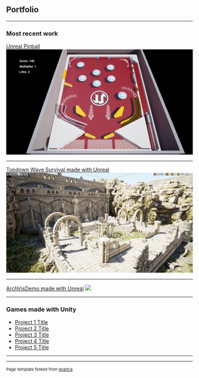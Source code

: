 ## Portfolio

---

### Most recent work 

[Unreal Pinball](https://thetiodan.itch.io/tios-unreal-pinball)
<img src="images/PinballGameplay.jpg?raw=true"/>

---
[Topdown Wave Survival made with Unreal](/pdf/sample_presentation.pdf)
<img src="images/Survival1.jpg?raw=true"/>

---
[ArchVisDemo made with Unreal](http://example.com/)
<img src="images/dummy_thumbnail.jpg?raw=true"/>

---

### Games made with Unity

- [Project 1 Title](http://example.com/)
- [Project 2 Title](http://example.com/)
- [Project 3 Title](http://example.com/)
- [Project 4 Title](http://example.com/)
- [Project 5 Title](http://example.com/)

---




---
<p style="font-size:11px">Page template forked from <a href="https://github.com/evanca/quick-portfolio">evanca</a></p>
<!-- Remove above link if you don't want to attibute -->

